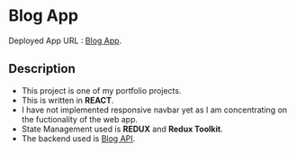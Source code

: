 # Blog App

Deployed App URL : [Blog App](https://blog-app-react-arqv2y7f5-abhi-codr.vercel.app).

## Description

- This project is one of my portfolio projects.
- This is written in <b>REACT</b>.
- I have not implemented responsive navbar yet as I am concentrating on the fuctionality of the web app.
- State Management used is <b>REDUX</b> and <b>Redux Toolkit</b>.
- The backend used is [Blog API](https://github.com/Abhi-codr/blog-app-api).
